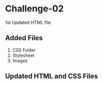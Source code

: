 # Challenge-02
1st Updated HTML file

## Added Files
1. CSS Folder
2. Stylesheet
3. Images

## Updated HTML and CSS Files